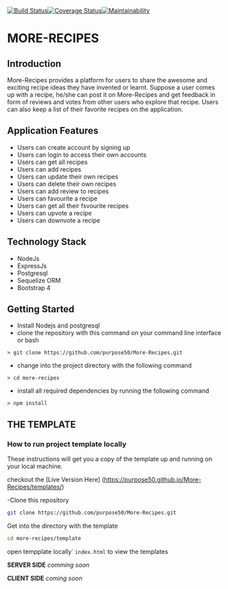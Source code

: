 [![Build Status](https://travis-ci.org/purpose50/More-Recipes.svg?branch=develope)](https://travis-ci.org/purpose50/More-Recipes)[![Coverage Status](https://coveralls.io/repos/github/purpose50/More-Recipes/badge.svg?branch=develope)](https://coveralls.io/github/purpose50/More-Recipes?branch=develope)[![Maintainability](https://api.codeclimate.com/v1/badges/6753de9e4ea67da6fd09/maintainability)](https://codeclimate.com/github/purpose50/More-Recipes/maintainability)


# MORE-RECIPES

## Introduction
More-Recipes​ provides a platform for users to share the awesome and exciting recipe ideas they
have invented or learnt. Suppose a user comes up with a recipe, he/she can post it on
More-Recipes​ and get feedback in form of reviews and votes from other users who explore that
recipe. Users can also keep a list of their favorite recipes on the application.

## Application Features
* Users can create account by signing up
* Users can login to access their own accounts
* Users can get all recipes
* Users can add recipes
* Users can update their own recipes
* Users can delete their own recipes
* Users can add review to recipes
* Users can favourite a recipe
* Users can get all their fsvourite recipes
* Users can upvote a recipe
* Users can downvote a recipe

## Technology Stack
* NodeJs
* ExpressJs
* Postgresql
* Sequelize ORM
* Bootstrap 4

## Getting Started
* Install Nodejs and postgresql
* clone the repository with this command on your command line interface or bash

```
> git clone https://github.com/purpose50/More-Recipes.git
```
* change into the project directory with the following command

```
> cd more-recipes
```
* install all required dependencies by running the following command

```
> npm install
```

## THE TEMPLATE

### How to run project template locally

These instructions will get you a copy of the template up and running on your local machine.

checkout the [Live Version Here] (https://purpose50.github.io/More-Recipes/templates/)

-Clone this repository
```bash
git clone https://github.com/purpose50/More-Recipes.git
```
Get into the directory with the template
```bash
cd more-recipes/template
```
open tempplate locally`
```index.html``` to view the templates




**SERVER SIDE**
*comming soon*




**CLIENT SIDE**
*coming soon*
